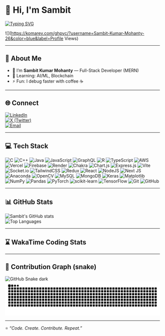 # 👋 Hi, I'm Sambit

[![Typing SVG](https://readme-typing-svg.herokuapp.com?font=Fira+Code&duration=2500&pause=1000&color=0E75B6&center=true&vCenter=true&width=600&lines=Full-Stack+Developer;Open-Source+Enthusiast;AI%2FML+Learner)](https://git.io/typing-svg)

![](https://komarev.com/ghpvc/?username=Sambit-Kumar-Mohanty-26&color=blue&label=Profile Views)

---

## 🧑 About Me
- 🔭 I’m **Sambit Kumar Mohanty** — Full-Stack Developer (MERN)  
- 🌱 Learning: AI/ML, Blockchain    
- ⚡ Fun: I debug faster with coffee ☕

---

## 🌐 Connect
[![LinkedIn](https://img.shields.io/badge/LinkedIn-blue?style=for-the-badge&logo=linkedin)](https://www.linkedin.com/in/sambit-kumar-mohanty-36b20234a/)  
[![X (Twitter)](https://img.shields.io/badge/X-%231DA1F2.svg?style=for-the-badge&logo=x&logoColor=white)](https://x.com/SambitMohanty80)  
[![Email](https://img.shields.io/badge/Email-D14836?style=for-the-badge&logo=gmail&logoColor=white)](mailto:sambitkumarmohanty25@gmail.com)

---

## 💻 Tech Stack
![C](https://img.shields.io/badge/c-%2300599C.svg?style=for-the-badge&logo=c&logoColor=white) ![C++](https://img.shields.io/badge/c++-%2300599C.svg?style=for-the-badge&logo=c%2B%2B&logoColor=white) ![Java](https://img.shields.io/badge/java-%23ED8B00.svg?style=for-the-badge&logo=openjdk&logoColor=white) ![JavaScript](https://img.shields.io/badge/javascript-%23323330.svg?style=for-the-badge&logo=javascript&logoColor=%23F7DF1E) ![GraphQL](https://img.shields.io/badge/-GraphQL-E10098?style=for-the-badge&logo=graphql&logoColor=white) ![R](https://img.shields.io/badge/r-%23276DC3.svg?style=for-the-badge&logo=r&logoColor=white) ![TypeScript](https://img.shields.io/badge/typescript-%23007ACC.svg?style=for-the-badge&logo=typescript&logoColor=white) ![AWS](https://img.shields.io/badge/AWS-%23FF9900.svg?style=for-the-badge&logo=amazon-aws&logoColor=white) ![Vercel](https://img.shields.io/badge/vercel-%23000000.svg?style=for-the-badge&logo=vercel&logoColor=white) ![Firebase](https://img.shields.io/badge/firebase-%23039BE5.svg?style=for-the-badge&logo=firebase) ![Render](https://img.shields.io/badge/Render-%46E3B7.svg?style=for-the-badge&logo=render&logoColor=white) ![Chakra](https://img.shields.io/badge/chakra-%234ED1C5.svg?style=for-the-badge&logo=chakraui&logoColor=white) ![Chart.js](https://img.shields.io/badge/chart.js-F5788D.svg?style=for-the-badge&logo=chart.js&logoColor=white) ![Express.js](https://img.shields.io/badge/express.js-%23404d59.svg?style=for-the-badge&logo=express&logoColor=%2361DAFB) ![Vite](https://img.shields.io/badge/vite-%23646CFF.svg?style=for-the-badge&logo=vite&logoColor=white) ![Socket.io](https://img.shields.io/badge/Socket.io-black?style=for-the-badge&logo=socket.io&badgeColor=010101) ![TailwindCSS](https://img.shields.io/badge/tailwindcss-%2338B2AC.svg?style=for-the-badge&logo=tailwind-css&logoColor=white) ![Redux](https://img.shields.io/badge/redux-%23593d88.svg?style=for-the-badge&logo=redux&logoColor=white) ![React](https://img.shields.io/badge/react-%2320232a.svg?style=for-the-badge&logo=react&logoColor=%2361DAFB) ![NodeJS](https://img.shields.io/badge/node.js-6DA55F?style=for-the-badge&logo=node.js&logoColor=white) ![Next JS](https://img.shields.io/badge/Next-black?style=for-the-badge&logo=next.js&logoColor=white) ![Anaconda](https://img.shields.io/badge/Anaconda-%2344A833.svg?style=for-the-badge&logo=anaconda&logoColor=white) ![OpenCV](https://img.shields.io/badge/opencv-%23white.svg?style=for-the-badge&logo=opencv&logoColor=white) ![MySQL](https://img.shields.io/badge/mysql-4479A1.svg?style=for-the-badge&logo=mysql&logoColor=white) ![MongoDB](https://img.shields.io/badge/MongoDB-%234ea94b.svg?style=for-the-badge&logo=mongodb&logoColor=white) ![Keras](https://img.shields.io/badge/Keras-%23D00000.svg?style=for-the-badge&logo=Keras&logoColor=white) ![Matplotlib](https://img.shields.io/badge/Matplotlib-%23ffffff.svg?style=for-the-badge&logo=Matplotlib&logoColor=black) ![NumPy](https://img.shields.io/badge/numpy-%23013243.svg?style=for-the-badge&logo=numpy&logoColor=white) ![Pandas](https://img.shields.io/badge/pandas-%23150458.svg?style=for-the-badge&logo=pandas&logoColor=white) ![PyTorch](https://img.shields.io/badge/PyTorch-%23EE4C2C.svg?style=for-the-badge&logo=PyTorch&logoColor=white) ![scikit-learn](https://img.shields.io/badge/scikit--learn-%23F7931E.svg?style=for-the-badge&logo=scikit-learn&logoColor=white) ![TensorFlow](https://img.shields.io/badge/TensorFlow-%23FF6F00.svg?style=for-the-badge&logo=TensorFlow&logoColor=white) ![Git](https://img.shields.io/badge/git-%23F05033.svg?style=for-the-badge&logo=git&logoColor=white) ![GitHub](https://img.shields.io/badge/github-%23121011.svg?style=for-the-badge&logo=github&logoColor=white)

---

## 📊 GitHub Stats
![Sambit's GitHub stats](https://github-readme-stats.vercel.app/api?username=Sambit-Kumar-Mohanty-26&show_icons=true&theme=tokyonight)  
![Top Languages](https://github-readme-stats.vercel.app/api/top-langs/?username=Sambit-Kumar-Mohanty-26&layout=compact&theme=tokyonight)

---

## ⌛ WakaTime Coding Stats
<!--START_SECTION:waka-->
<!-- (WakaTime action will replace this block) -->
<!--END_SECTION:waka-->

---

## 🐍 Contribution Graph (snake)
![GitHub Snake dark](https://raw.githubusercontent.com/Sambit-Kumar-Mohanty-26/Sambit-Kumar-Mohanty-26/output/github-contribution-grid-snake-dark.svg#gh-dark-mode-only)
![GitHub Snake light](https://raw.githubusercontent.com/Sambit-Kumar-Mohanty-26/Sambit-Kumar-Mohanty-26/output/github-contribution-grid-snake.svg#gh-light-mode-only)


---

⭐️ *“Code. Create. Contribute. Repeat.”*
